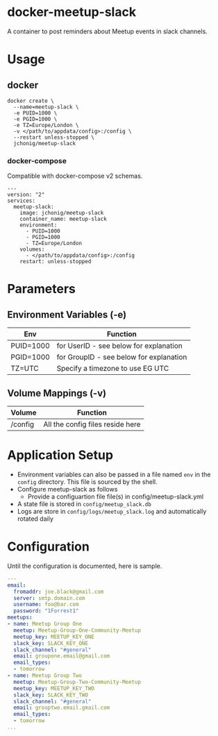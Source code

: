 # docker-meetup-slack
A container to post reminders about Meetup events in slack channels.

# Usage

## docker

```
docker create \
  --name=meetup-slack \
  -e PUID=1000 \
  -e PGID=1000 \
  -e TZ=Europe/London \
  -v </path/to/appdata/config>:/config \
  --restart unless-stopped \
  jchonig/meetup-slack
```

### docker-compose

Compatible with docker-compose v2 schemas.

```
---
version: "2"
services:
  meetup-slack:
    image: jchonig/meetup-slack
    container_name: meetup-slack
    environment:
      - PUID=1000
      - PGID=1000
      - TZ=Europe/London
    volumes:
      - </path/to/appdata/config>:/config
    restart: unless-stopped
```

# Parameters

## Environment Variables (-e)

| Env        | Function                                |
| ---        | --------                                |
| PUID=1000  | for UserID - see below for explanation  |
| PGID=1000  | for GroupID - see below for explanation |
| TZ=UTC     | Specify a timezone to use EG UTC        |

## Volume Mappings (-v)

| Volume  | Function                         |
| ------  | --------                         |
| /config | All the config files reside here |

# Application Setup

  * Environment variables can also be passed in a file named `env` in
    the `config` directory. This file is sourced by the shell.
  * Configure meetup-slack as follows
    * Provide a configuartion file file(s) in config/meetup-slack.yml
  * A state file is stored in `config/meetup_slack.db`
  * Logs are store in `config/logs/meetup_slack.log` and automatically
    rotated daily

# Configuration

Until the configuration is documented, here is sample.

```yaml
---
email:
  fromaddr: joe.black@gmail.com
  server: smtp.domain.com
  username: foo@bar.com
  password: "1Forrest1"
meetups:
- name: Meetup Group One
  meetup: Meetup-Group-One-Community-Meetup
  meetup_key: MEETUP_KEY_ONE
  slack_key: SLACK_KEY_ONE
  slack_channel: "#general"
  email: groupone.email@gmail.com
  email_types:
  - tomorrow
- name: Meetup Group Two
  meetup: Meetup-Group-Two-Community-Meetup
  meetup_key: MEETUP_KEY_TWO
  slack_key: SLACK_KEY_TWO
  slack_channel: "#general"
  email: grouptwo.email.gmail.com
  email_types:
  - tomorrow
...
```


